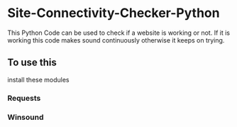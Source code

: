 # Site-Connectivity-Checker-Python

This Python Code can be used to check if a website is working or not. If it is working this code makes sound continuously otherwise it keeps on trying.

## To use this
  install these modules
  ### Requests
  ### Winsound
